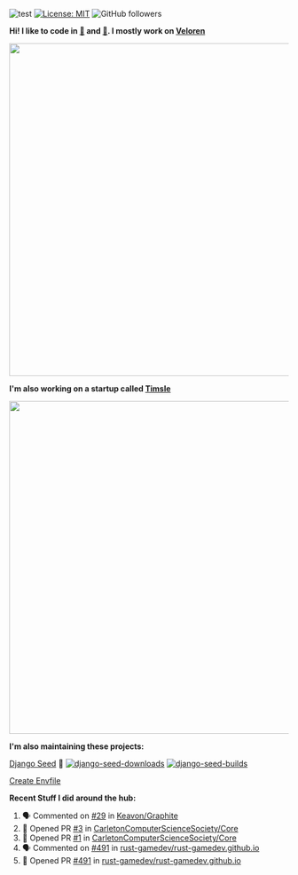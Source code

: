 ![test](https://hits.seeyoufarm.com/api/count/incr/badge.svg?url=https://github.com/AngelOnFira)
[![License: MIT](https://img.shields.io/badge/License-MIT-yellow.svg)](https://opensource.org/licenses/MIT)
![GitHub followers](https://img.shields.io/github/followers/angelonfira?style=social)

**Hi! I like to code in [:crab:](https://www.rust-lang.org/) and [:snake:](https://www.python.org/). I mostly work on [Veloren](https://veloren.net)**

<p align="center">
  <img width="600" src="https://media.discordapp.net/attachments/444005079410802699/730566298073038949/rsz_5f0656b6aa176.png">
</p>

**I'm also working on a startup called [Timsle](https://timsle.com)**

<p align="center">
  <img width="600" src="https://media.discordapp.net/attachments/444005079410802699/730566842674053130/rsz_5f0657242abb4.png">
</p>

**I'm also maintaining these projects:**

[Django Seed](https://github.com/Brobin/django-seed)
:seedling:
[![django-seed-downloads](https://pepy.tech/badge/django-seed)](https://pepy.tech/project/django-seed)
[![django-seed-builds](https://github.com/Brobin/django-seed/workflows/Test/badge.svg)](https://github.com/Brobin/django-seed)

[Create Envfile](https://github.com/SpicyPizza/create-envfile)

**Recent Stuff I did around the hub:**

<!--START_SECTION:activity-->
1. 🗣 Commented on [#29](https://github.com/Keavon/Graphite/issues/29) in [Keavon/Graphite](https://github.com/Keavon/Graphite)
2. 💪 Opened PR [#3](https://github.com/CarletonComputerScienceSociety/Core/pull/3) in [CarletonComputerScienceSociety/Core](https://github.com/CarletonComputerScienceSociety/Core)
3. 💪 Opened PR [#1](https://github.com/CarletonComputerScienceSociety/Core/pull/1) in [CarletonComputerScienceSociety/Core](https://github.com/CarletonComputerScienceSociety/Core)
4. 🗣 Commented on [#491](https://github.com/rust-gamedev/rust-gamedev.github.io/issues/491) in [rust-gamedev/rust-gamedev.github.io](https://github.com/rust-gamedev/rust-gamedev.github.io)
5. 💪 Opened PR [#491](https://github.com/rust-gamedev/rust-gamedev.github.io/pull/491) in [rust-gamedev/rust-gamedev.github.io](https://github.com/rust-gamedev/rust-gamedev.github.io)
<!--END_SECTION:activity-->

